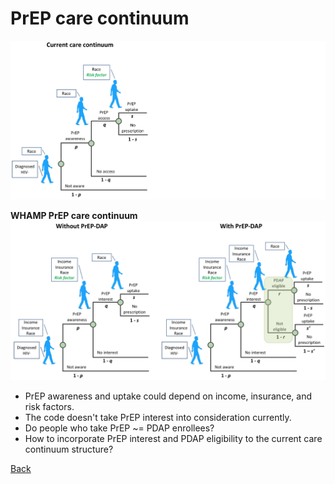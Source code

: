 # PrEP care continuum

![CareContinuum](figures/PrEPcont.png)

**WHAMP PrEP care continuum**
![PrEPattribute](figures/PrEPattribute.png)

* PrEP awareness and uptake could depend on income, insurance, and risk factors. 
* The code doesn't take PrEP interest into consideration currently. 
* Do people who take PrEP ~= PDAP enrollees? 
* How to incorporate PrEP interest and PDAP eligibility to the current care continuum structure? 

<a href="ModuleSum.md#PrEP">Back</a>




